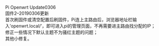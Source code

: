 Pi Openwrt Update0306  
固件2–20190306更新  
首次刷固件或清空配置后刷固件，Pi连上主路由后，浏览器地址栏输入’openwrt.local/’，即可进入pi的管理页面，不再需要进主路由找分配的IP；  
修正一些情况下默认主题不为骚红主题的问题；  
其他小修复。  
